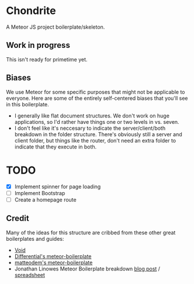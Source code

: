 # Chondrite

A Meteor JS project boilerplate/skeleton.

## Work in progress
This isn't ready for primetime yet.

## Biases
We use Meteor for some specific purposes that might not be applicable to everyone. Here are some of the entirely self-centered biases that you'll see in this boilerplate.

* I generally like flat document structures. We don't work on huge applications, so I'd rather have things one or two levels in vs. seven.
* I don't feel like it's neccesary to indicate the server/client/both breakdown in the folder structure. There's obviously still a server and client folder, but things like the router, don't need an extra folder to indicate that they execute in both.

# TODO
- [x] Implement spinner for page loading
- [ ] Implement Bootstrap
- [ ] Create a homepage route

## Credit
Many of the ideas for this structure are cribbed from these other great boilerplates and guides:
* [Void](https://github.com/SachaG/Void)
* [Differential's meteor-boilerplate](https://github.com/Differential/meteor-boilerplate)
* [matteodem's meteor-boilerplate](https://github.com/matteodem/meteor-boilerplate)
* Jonathan Linowes Meteor Boilerplate breakdown [blog post](https://medium.com/things-i-did-and-learned-today/in-search-of-a-meteor-boilerplate-6f01fe5abfd1) / [spreadsheet](https://docs.google.com/a/smm.org/spreadsheets/d/1ZL5884zIRETLgSZr4n3ButsoPLxXQFom7VMtxZ4G4gk/edit)
